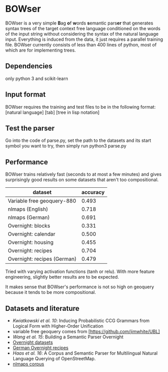 # BOWser

BOWser is a very simple **B**ag **o**f **w**ords **s**emantic pars**er** that generates syntax trees of the target context free language conditioned on the words of the input string without considering the syntax of the natural language input. Everything is induced from the data, it just requires a parallel training file.
BOWser currently consists of less than 400 lines of python, most of which are for implementing trees.

## Dependencies
only python 3 and scikit-learn

## Input format
BOWser requires the training and test files to be in the following format:
\[natural language\] \[tab\] \[tree in lisp notation\]

## Test the parser
Go into the code of parse.py, set the path to the datasets and its start symbol you want to try, then simply run
python3 parse.py

## Performance
BOWser trains relatively fast (seconds to at most a few minutes) and gives surprisingly good results on some datasets that aren't too compositional.

| dataset                     | accuracy |
|-----------------------------|----------|
| Variable free geoquery-880  | 0.493    |
| nlmaps (English)            | 0.718    |
| nlmaps (German)             | 0.691    |
| Overnight: blocks           | 0.331    |
| Overnight: calendar         | 0.500    |
| Overnight: housing          | 0.455    |
| Overnight: recipes          | 0.704    |
| Overnight: recipes (German) | 0.479    |

Tried with varying activation functions (tanh or relu). With more feature engineering, slightly better results are to be expected.

It makes sense that BOWser's performance is not so high on geoquery because it tends to be more compositional. 
## Datasets and literature

- _Kwiatkowski et al. 10_: Inducing Probabilistic CCG Grammars from Logical Form with Higher-Order Unification
- variable free geoquery comes from [https://github.com/jimwhite/UBL] 
- _Wang et al. 15_: Building a Semantic Parser Overnight
- [Overnight datasets](https://worksheets.codalab.org/worksheets/0x269ef752f8c344a28383240f7bb2be9c/)
- [German Overnight recipes](https://github.com/polinastd/semparse)
- _Haas et al. 16_: A Corpus and Semantic Parser for Multilingual Natural Language Querying of OpenStreetMap.
- [nlmaps corpus](http://www.cl.uni-heidelberg.de/statnlpgroup/nlmaps/)

